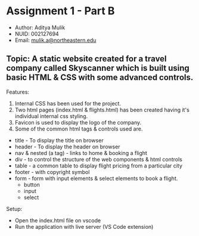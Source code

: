 
# Assignment 1 - Part B

- Author: Aditya Mulik
- NUID: 002127694
- Email: mulik.a@northeastern.edu

## Topic: A static website created for a travel company called Skyscanner which is built using basic HTML & CSS with some advanced controls.

Features:

1. Internal CSS has been used for the project. 
2. Two html pages (index.html & flights.html) has been created having it's individual internal css styling.
3. Favicon is used to display the logo of the company.
4. Some of the common html tags & controls used are.
  - title - To display the title on browser
  - header - To display the header on browser
  - nav & nested (a tag) - links to home & booking a flight 
  - div - to control the structure of the web components & html controls
  - table - a common table to display flight pricing from a particular city
  - footer - with copyright symbol 
  - form - form with input elements & select elements to book a flight.
    - button
    - input 
    - select

Setup:
- Open the index.html file on vscode
- Run the application with live server (VS Code extension)
